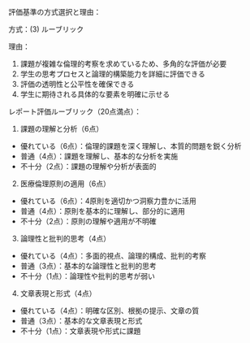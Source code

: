 評価基準の方式選択と理由：

方式：(3) ルーブリック

理由：
1. 課題が複雑な倫理的考察を求めているため、多角的な評価が必要
2. 学生の思考プロセスと論理的構築能力を詳細に評価できる
3. 評価の透明性と公平性を確保できる
4. 学生に期待される具体的な要素を明確に示せる

レポート評価ルーブリック（20点満点）：

1. 課題の理解と分析（6点）
- 優れている（6点）：倫理的課題を深く理解し、本質的問題を鋭く分析
- 普通（4点）：課題を理解し、基本的な分析を実施
- 不十分（2点）：課題の理解や分析が表面的

2. 医療倫理原則の適用（6点）
- 優れている（6点）：4原則を適切かつ洞察力豊かに活用
- 普通（4点）：原則を基本的に理解し、部分的に適用
- 不十分（2点）：原則の理解や適用が不明確

3. 論理性と批判的思考（4点）
- 優れている（4点）：多面的視点、論理的構成、批判的考察
- 普通（3点）：基本的な論理性と批判的思考
- 不十分（1点）：論理性や批判的思考が弱い

4. 文章表現と形式（4点）
- 優れている（4点）：明確な区別、根拠の提示、文章の質
- 普通（3点）：基本的な文章表現と形式
- 不十分（1点）：文章表現や形式に課題